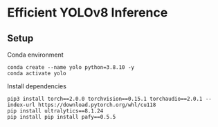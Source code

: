 # Efficient YOLOv8 Inference

## Setup
Conda environment
```
conda create --name yolo python=3.8.10 -y
conda activate yolo
```

Install dependencies
```
pip3 install torch==2.0.0 torchvision==0.15.1 torchaudio==2.0.1 --index-url https://download.pytorch.org/whl/cu118
pip install ultralytics==8.1.24
pip install pip install pafy==0.5.5
```
